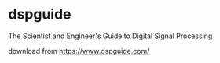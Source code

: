 # dspguide
The Scientist and Engineer's Guide to Digital Signal Processing

download from
https://www.dspguide.com/